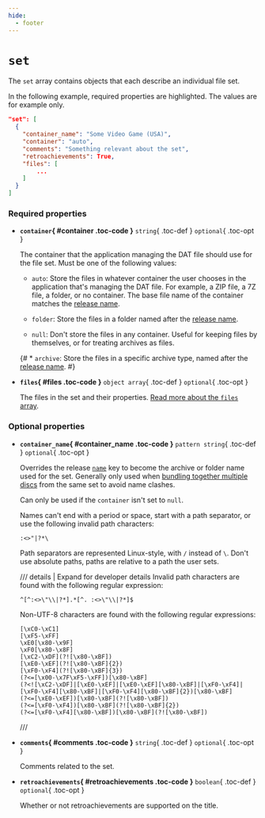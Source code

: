 ```yaml
---
hide:
  - footer
---
```


# `set`

The `set` array contains objects that each describe an individual file set.

In the following example, required properties are highlighted. The values are for example
only.

``` {.json .copy hl_lines="4 7-9"}
"set": [
  {
    "container_name": "Some Video Game (USA)",
    "container": "auto",
    "comments": "Something relevant about the set",
    "retroachievements": True,
    "files": [
        ...
    ]
  }
]
```

### Required properties

<div class="definition-list" markdown>

* **`container`{ #container .toc-code }** `string`{ .toc-def } `optional`{ .toc-opt }

    The container that the application managing the DAT file should use for the file set.
    Must be one of the following values:

    * `auto`: Store the files in whatever container the user chooses in the
      application that's managing the DAT file. For example, a ZIP file, a 7Z file,
      a folder, or no container. The base file name of the container matches the
      [release name](releases.md#name).

    * `folder`: Store the files in a folder named after the
      [release name](releases.md#name).

    * `null`: Don't store the files in any container. Useful for keeping files by
      themselves, or for treating archives as files.

    {# * `archive`: Store the files in a specific archive type, named after the
      [release name](releases.md#name). #}

* **`files`{ #files .toc-code }** `object array`{ .toc-def } `optional`{ .toc-opt }

    The files in the set and their properties.
    [Read more about the `files` array](files.md).

</div>

### Optional properties

<div class="definition-list" markdown>

* **`container_name`{ #container_name .toc-code }** `pattern string`{ .toc-def } `optional`{ .toc-opt }

    Overrides the release [`name`](releases.md#name) key to become the archive or folder
    name used for the set. Generally only used when
    [bundling together multiple discs](discs.md) from the same set to avoid name clashes.

    Can only be used if the `container` isn't set to `null`.

    Names can't end with a period or space, start with a path separator, or use the
    following invalid path characters:

    ```
    :<>"|?*\
    ```

    Path separators are represented Linux-style, with `/` instead of `\`. Don't use
    absolute paths, paths are relative to a path the user sets.

    /// details | Expand for developer details
    Invalid path characters are found with the following regular expression:

    ``` {.text .copy}
    ^[^:<>\"\\|?*].*[^. :<>\"\\|?*]$
    ```

    Non-UTF-8 characters are found with the following regular expressions:

    ``` {.text .copy}
    [\xC0-\xC1]
    [\xF5-\xFF]
    \xE0[\x80-\x9F]
    \xF0[\x80-\x8F]
    [\xC2-\xDF](?![\x80-\xBF])
    [\xE0-\xEF](?![\x80-\xBF]{2})
    [\xF0-\xF4](?![\x80-\xBF]{3})
    (?<=[\x00-\x7F\xF5-\xFF])[\x80-\xBF]
    (?<![\xC2-\xDF]|[\xE0-\xEF]|[\xE0-\xEF][\x80-\xBF]|[\xF0-\xF4]|[\xF0-\xF4][\x80-\xBF]|[\xF0-\xF4][\x80-\xBF]{2})[\x80-\xBF]
    (?<=[\xE0-\xEF])[\x80-\xBF](?![\x80-\xBF])
    (?<=[\xF0-\xF4])[\x80-\xBF](?![\x80-\xBF]{2})
    (?<=[\xF0-\xF4][\x80-\xBF])[\x80-\xBF](?![\x80-\xBF])
    ```
    ///

* **`comments`{ #comments .toc-code }** `string`{ .toc-def } `optional`{ .toc-opt }

    Comments related to the set.

* **`retroachievements`{ #retroachievements .toc-code }** `boolean`{ .toc-def } `optional`{ .toc-opt }

    Whether or not retroachievements are supported on the title.
